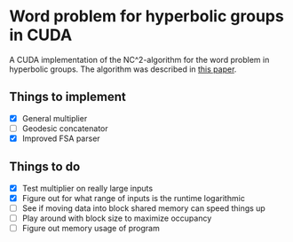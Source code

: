 # Word problem for hyperbolic groups in CUDA
A CUDA implementation of the NC^2-algorithm for the word problem in hyperbolic groups.
The algorithm was described in [this paper](https://doi.org/10.1145/129712.129723).

## Things to implement
- [x] General multiplier
- [ ] Geodesic concatenator
- [x] Improved FSA parser

## Things to do
- [x] Test multiplier on really large inputs
- [x] Figure out for what range of inputs is the runtime logarithmic
- [ ] See if moving data into block shared memory can speed things up
- [ ] Play around with block size to maximize occupancy
- [ ] Figure out memory usage of program
